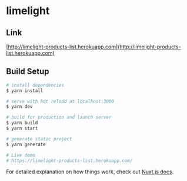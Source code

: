 # limelight

## Link
[http://limelight-products-list.herokuapp.com](http://limelight-products-list.herokuapp.com)

## Build Setup

```bash
# install dependencies
$ yarn install

# serve with hot reload at localhost:3000
$ yarn dev

# build for production and launch server
$ yarn build
$ yarn start

# generate static project
$ yarn generate

# Live demo
# https://limelight-products-list.herokuapp.com/
```

For detailed explanation on how things work, check out [Nuxt.js docs](https://nuxtjs.org).
